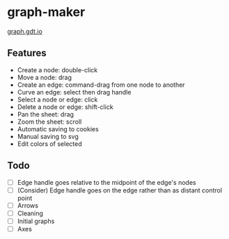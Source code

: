 # graph-maker

[graph.gdt.io](http://graph.gdt.io/)

## Features

- Create a node: double-click
- Move a node: drag
- Create an edge: command-drag from one node to another
- Curve an edge: select then drag handle
- Select a node or edge: click
- Delete a node or edge: shift-click
- Pan the sheet: drag
- Zoom the sheet: scroll
- Automatic saving to cookies
- Manual saving to svg
- Edit colors of selected

## Todo

- [ ] Edge handle goes relative to the midpoint of the edge's nodes
- [ ] (Consider) Edge handle goes on the edge rather than as distant control point
- [ ] Arrows
- [ ] Cleaning
- [ ] Initial graphs
- [ ] Axes
